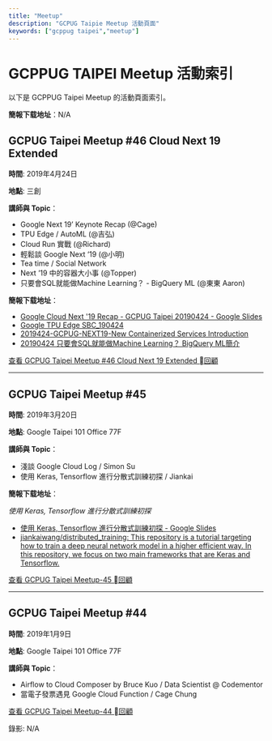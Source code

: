 ```yaml
---
title: "Meetup"
description: "GCPUG Taipie Meetup 活動頁面"
keywords: ["gcppug taipei","meetup"]
---
```


# GCPPUG TAIPEI Meetup 活動索引

以下是 GCPPUG Taipei  Meetup 的活動頁面索引。

**簡報下载地址**：N/A

## GCPUG Taipei Meetup #46 Cloud Next 19 Extended

**時間**: 2019年4月24日

**地點**: 三創

**講師與 Topic**：

- Google Next 19’ Keynote Recap (@Cage)
- TPU Edge / AutoML (@吉弘)
- Cloud Run 實戰 (@Richard)
- 輕鬆談 Google Next ‘19 (@小明)
- Tea time / Social Network
- Next ’19 中的容器大小事 (@Topper)
- 只要會SQL就能做Machine Learning？ - BigQuery ML (@東東 Aaron)

**簡報下载地址**：

- [Google Cloud Next '19 Recap - GCPUG Taipei 20190424 - Google Slides](https://docs.google.com/presentation/d/1EpfBgsBZLgpRg_6MkwaDDwP9E5L5n5F6CM-2kBSN6OQ/edit#slide=id.g40859ec867_1_231)
- [Google TPU Edge SBC_190424](https://www.slideshare.net/NissinAllelujahnissin/google-tpu-edge-sbc190424)
- [2019424-GCPUG-NEXT19-New Containerized Services Introduction](https://www.slideshare.net/TopperChi/2019424gcpugnext19new-containerized-services-introduction?fbclid=IwAR1YYwywrwgv_msRP4ig3jYurMJHuBxdaOqrXiGmu2tGzyjToVcgBFZLBUU)
- [20190424 只要會SQL就能做Machine Learning？ BigQuery ML簡介](https://www.slideshare.net/TungLinLee/20190424-sqlmachine-learning-bigquery-ml)

[查看 GCPUG Taipei Meetup #46 Cloud Next 19 Extended 回顧](/blog/gcpug-taipei-meetup-46-cloud-next-19-extended/)

---

## GCPUG Taipei Meetup #45

**時間**: 2019年3月20日

**地點**: Google Taipei 101 Office 77F

**講師與 Topic**：

- 淺談 Google Cloud Log / Simon Su
- 使用 Keras, Tensorflow 進行分散式訓練初探 / Jiankai

**簡報下载地址**：

_使用 Keras, Tensorflow 進行分散式訓練初探_

- [使用 Keras, Tensorflow 進行分散式訓練初探 - Google Slides](https://docs.google.com/presentation/d/1I96h-rzGsVYx4A_hZF_sZbsi47SiRyOiR_Et90uHO4Q/edit#slide=id.p)
- [jiankaiwang/distributed_training: This repository is a tutorial targeting how to train a deep neural network model in a higher efficient way. In this repository, we focus on two main frameworks that are Keras and Tensorflow.](https://github.com/jiankaiwang/distributed_training)

[查看 GCPUG Taipei Meetup-45 回顧](/blog/gcpug-taipei-meetup-45/)

---

## GCPUG Taipei Meetup #44

**時間**: 2019年1月9日

**地點**: Google Taipei 101 Office 77F

**講師與 Topic**：

- Airflow to Cloud Composer by Bruce Kuo / Data Scientist @ Codementor
- 當電子發票遇見 Google Cloud Function / Cage Chung


[查看 GCPUG Taipei Meetup-44 回顧](/blog/gcpug-taipei-meetup-44/)

錄影: N/A
